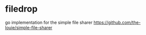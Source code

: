filedrop
========

go implementation for the simple file sharer https://github.com/the-louie/simple-file-sharer
